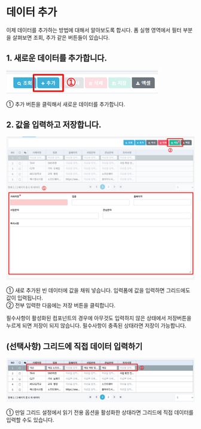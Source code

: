 # 데이터 추가
이제 데이터를 추가하는 방법에 대해서 알아보도록 합시다. 폼 실행 영역에서 필터 부분을 살펴보면 조회, 추가 같은 버튼들이 있습니다.

## 1.	새로운 데이터를 추가합니다.

![새로운 데이터를 추가합니다](/media/image100.png)

①	추가 버튼을 클릭해서 새로운 데이터를 추가합니다.

## 2. 값을 입력하고 저장합니다.

![값을 입력하고 저장합니다](/media/image101.png)

①	새로 추가된 빈 데이터에 값을 채워 넣습니다. 입력폼에 값을 입력하면 그리드에도 값이 입력됩니다.<br>
②	전부 입력한 다음에는 저장 버튼을 클릭합니다.

필수사항이 활성화된 컴포넌트의 경우에 아무것도 입력하지 않은 상태에서 저장버튼을 누르게 되면 저장이 되지 않습니다. 필수사항이 충족된 상태라면 저장이 가능합니다.

## (선택사항) 그리드에 직접 데이터 입력하기

![그리드에 직접 데이터 입력하기](/media/image102.png)

①	만일 그리드 설정에서 읽기 전용 옵션을 활성화한 상태라면 그리드에 직접 데이터를 입력할 수도 있습니다.